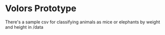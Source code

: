 # Volors Prototype

There's a sample csv for classifying animals as mice or elephants by weight and height in /data
